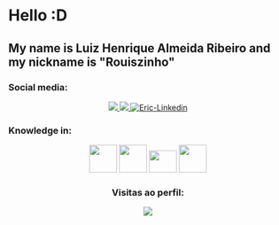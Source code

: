 # Hello :D
## My name is Luiz Henrique Almeida Ribeiro and my nickname is "Rouiszinho"
### Social media:
<div style="display: inline_block" align="center">
  <a href="https://www.instagram.com/luuiz_ar" alt="Instagram" target="_blank">
    <img src="https://img.shields.io/badge/-Instagram-DF0174?style=for-the-badge&labelColor=DF0174&logo=instagram&logoColor=white&link=https://www.instagram.com/Rouis">
  </a>
  <a href="mailto:ribeiroluizhenrique004@gmail.com" alt="Gmail" target="_blank">
    <img src="https://img.shields.io/badge/Gmail-D14836?style=for-the-badge&logo=gmail&logoColor=white">
  </a>
  <a href="https://www.linkedin.com/in/luiz-henrique-almeida-ribeiro-5853a7249/" target="_blank">
    <img alt="Eric-Linkedin" src="https://img.shields.io/badge/-LinkedIn-%230077B5?style=for-the-badge&logo=linkedin&logoColor=white" target="_blank">
  </a> 
</div>

### Knowledge in:
<div style="display: inline_block" align="center">
  <img src="https://upload.wikimedia.org/wikipedia/commons/6/61/HTML5_logo_and_wordmark.svg" width="50px" height="50">
  <img src="https://upload.wikimedia.org/wikipedia/commons/d/d5/CSS3_logo_and_wordmark.svg" width="50px" height="50">
  <img src="https://upload.wikimedia.org/wikipedia/commons/9/99/Unofficial_JavaScript_logo_2.svg" width="50px" height="40">
  <img src="https://www.vectorlogo.zone/logos/java/java-icon.svg" width="50px" height="50">
</div>

<div align="center"> 
  <h3>Visitas ao perfil:</h3>
  <img align="center" src="https://profile-counter.glitch.me/Rouiszinho/count.svg" />
 </div>

<!--
**Rouiszinho/Rouiszinho** is a ✨ _special_ ✨ repository because its `README.md` (this file) appears on your GitHub profile.

Here are some ideas to get you started:

- 🔭 I’m currently working on ...
- 🌱 I’m currently learning ...
- 👯 I’m looking to collaborate on ...
- 🤔 I’m looking for help with ...
- 💬 Ask me about ...
- 📫 How to reach me: ...
- 😄 Pronouns: ...
- ⚡ Fun fact: ...
-->
